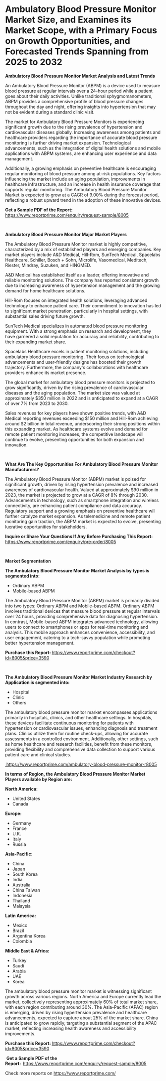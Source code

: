<p><h1>Ambulatory Blood Pressure Monitor Market Size, and Examines its Market Scope, with a Primary Focus on Growth Opportunities, and Forecasted Trends Spanning from 2025 to 2032</h1></p><p><strong>Ambulatory Blood Pressure Monitor Market Analysis and Latest Trends</strong></p>
<p><p>An Ambulatory Blood Pressure Monitor (ABPM) is a device used to measure blood pressure at regular intervals over a 24-hour period while a patient goes about their daily activities. Unlike traditional sphygmomanometers, ABPM provides a comprehensive profile of blood pressure changes throughout the day and night, offering insights into hypertension that may not be evident during a standard clinic visit.</p><p>The market for Ambulatory Blood Pressure Monitors is experiencing significant growth due to the rising prevalence of hypertension and cardiovascular diseases globally. Increasing awareness among patients and healthcare providers regarding the importance of accurate blood pressure monitoring is further driving market expansion. Technological advancements, such as the integration of digital health solutions and mobile applications with ABPM systems, are enhancing user experience and data management. </p><p>Additionally, a growing emphasis on preventive healthcare is encouraging regular monitoring of blood pressure among at-risk populations. Key factors influencing the market include an aging population, improvements in healthcare infrastructure, and an increase in health insurance coverage that supports regular monitoring. The Ambulatory Blood Pressure Monitor Market is expected to grow at a CAGR of 9.00% during the forecast period, reflecting a robust upward trend in the adoption of these innovative devices.</p></p>
<p><strong>Get a Sample PDF of the Report:&nbsp;</strong> <a href="https://www.reportprime.com/enquiry/request-sample/8005?utm_campaign=2273&utm_medium=2&utm_source=Github&utm_content=ia&utm_term=19032025&utm_id=ambulatory-blood-pressure-monitor">https://www.reportprime.com/enquiry/request-sample/8005</a></p>
<p>&nbsp;</p>
<p><strong>Ambulatory Blood Pressure Monitor Major Market Players</strong></p>
<p><p>The Ambulatory Blood Pressure Monitor market is highly competitive, characterized by a mix of established players and emerging companies. Key market players include A&D Medical, Hill-Rom, SunTech Medical, Spacelabs Healthcare, Schiller, Bosch + Sohn, Microlife, Vasomedical, Meditech, Riester, Mindray, Suzuken, and HINGMED.</p><p>A&D Medical has established itself as a leader, offering innovative and reliable monitoring solutions. The company has reported consistent growth due to increasing awareness of hypertension management and the growing demand for home healthcare solutions.</p><p>Hill-Rom focuses on integrated health solutions, leveraging advanced technology to enhance patient care. Their commitment to innovation has led to significant market penetration, particularly in hospital settings, with substantial sales driving future growth.</p><p>SunTech Medical specializes in automated blood pressure monitoring equipment. With a strong emphasis on research and development, they have garnered a solid reputation for accuracy and reliability, contributing to their expanding market share.</p><p>Spacelabs Healthcare excels in patient monitoring solutions, including ambulatory blood pressure monitoring. Their focus on technological advancements and user-friendly designs has boosted their growth trajectory. Furthermore, the company's collaborations with healthcare providers enhance its market presence.</p><p>The global market for ambulatory blood pressure monitors is projected to grow significantly, driven by the rising prevalence of cardiovascular diseases and the aging population. The market size was valued at approximately $350 million in 2022 and is anticipated to expand at a CAGR of over 7% from 2023 to 2030.</p><p>Sales revenues for key players have shown positive trends, with A&D Medical reporting revenues exceeding $150 million and Hill-Rom achieving around $2 billion in total revenue, underscoring their strong positions within this expanding market. As healthcare systems evolve and demand for remote patient monitoring increases, the competitive landscape will continue to evolve, presenting opportunities for both expansion and innovation.</p></p>
<p>&nbsp;</p>
<p><strong>What Are The Key Opportunities For Ambulatory Blood Pressure Monitor Manufacturers?</strong></p>
<p><p>The Ambulatory Blood Pressure Monitor (ABPM) market is poised for significant growth, driven by rising hypertension prevalence and increased awareness of cardiovascular health. Valued at approximately $90 million in 2023, the market is projected to grow at a CAGR of 8% through 2030. Advancements in technology, such as smartphone integration and wireless connectivity, are enhancing patient compliance and data accuracy. Regulatory support and a growing emphasis on preventive healthcare will further catalyze market expansion. As telemedicine and remote patient monitoring gain traction, the ABPM market is expected to evolve, presenting lucrative opportunities for stakeholders.</p></p>
<p><strong>Inquire or Share Your Questions If Any Before Purchasing This Report:</strong> <a href="https://www.reportprime.com/enquiry/pre-order/8005?utm_campaign=2273&utm_medium=2&utm_source=Github&utm_content=ia&utm_term=19032025&utm_id=ambulatory-blood-pressure-monitor">https://www.reportprime.com/enquiry/pre-order/8005</a></p>
<p>&nbsp;</p>
<p><strong>Market Segmentation</strong></p>
<p><strong>The Ambulatory Blood Pressure Monitor Market Analysis by types is segmented into:</strong></p>
<p><ul><li>Ordinary ABPM</li><li>Mobile-based ABPM</li></ul></p>
<p><p>The Ambulatory Blood Pressure Monitor (ABPM) market is primarily divided into two types: Ordinary ABPM and Mobile-based ABPM. Ordinary ABPM involves traditional devices that measure blood pressure at regular intervals over 24 hours, providing comprehensive data for diagnosing hypertension. In contrast, Mobile-based ABPM integrates advanced technology, allowing users to connect to smartphones or apps for real-time monitoring and analysis. This mobile approach enhances convenience, accessibility, and user engagement, catering to a tech-savvy population while promoting better hypertension management.</p></p>
<p><strong>Purchase this Report:&nbsp;</strong><a href="https://www.reportprime.com/checkout?id=8005&price=3590&utm_campaign=2273&utm_medium=2&utm_source=Github&utm_content=ia&utm_term=19032025&utm_id=ambulatory-blood-pressure-monitor">https://www.reportprime.com/checkout?id=8005&price=3590</a></p>
<p>&nbsp;</p>
<p><strong>The Ambulatory Blood Pressure Monitor Market Industry Research by Application is segmented into:</strong></p>
<p><ul><li>Hospital</li><li>Clinic</li><li>Others</li></ul></p>
<p><p>The ambulatory blood pressure monitor market encompasses applications primarily in hospitals, clinics, and other healthcare settings. In hospitals, these devices facilitate continuous monitoring for patients with hypertension or cardiovascular issues, enhancing diagnosis and treatment plans. Clinics utilize them for routine check-ups, allowing for accurate assessments in a controlled environment. Additionally, other settings, such as home healthcare and research facilities, benefit from these monitors, providing flexibility and comprehensive data collection to support various patient care and clinical studies.</p></p>
<p><a href="https://www.reportprime.com/ambulatory-blood-pressure-monitor-r8005?utm_campaign=2273&utm_medium=2&utm_source=Github&utm_content=ia&utm_term=19032025&utm_id=ambulatory-blood-pressure-monitor">&nbsp;https://www.reportprime.com/ambulatory-blood-pressure-monitor-r8005</a></p>
<p><strong>In terms of Region, the Ambulatory Blood Pressure Monitor Market Players available by Region are:</strong></p>
<p>
    <p> <strong> North America: </strong>
        <ul>
            <li>United States</li>
            <li>Canada</li>
        </ul>
        </p> 
    <p> <strong> Europe: </strong>
        <ul>
            <li>Germany</li>
            <li>France</li>
            <li>U.K.</li>
            <li>Italy</li>
            <li>Russia</li>
        </ul>
        </p> 
    <p> <strong> Asia-Pacific: </strong>
        <ul>
            <li>China</li>
            <li>Japan</li>
            <li>South Korea</li>
            <li>India</li>
            <li>Australia</li>
            <li>China Taiwan</li>
            <li>Indonesia</li>
            <li>Thailand</li>
            <li>Malaysia</li>
        </ul>
        </p> 
    <p> <strong> Latin America: </strong>
        <ul>
            <li>Mexico</li>
            <li>Brazil</li>
            <li>Argentina Korea</li>
            <li>Colombia</li>
        </ul>
        </p> 
    <p> <strong> Middle East & Africa: </strong>
        <ul>
            <li>Turkey</li>
            <li>Saudi</li>
            <li>Arabia</li>
            <li>UAE</li>
            <li>Korea</li>
        </ul>
    </p>
    </p>
<p><p>The ambulatory blood pressure monitor market is witnessing significant growth across various regions. North America and Europe currently lead the market, collectively representing approximately 60% of total market share, with each region contributing around 30%. The Asia-Pacific (APAC) region is emerging, driven by rising hypertension prevalence and healthcare advancements, expected to capture about 25% of the market share. China is anticipated to grow rapidly, targeting a substantial segment of the APAC market, reflecting increasing health awareness and accessibility improvements.</p></p>
<p><strong>Purchase this Report: </strong><a href="https://www.reportprime.com/checkout?id=8005&price=3590&utm_campaign=2273&utm_medium=2&utm_source=Github&utm_content=ia&utm_term=19032025&utm_id=ambulatory-blood-pressure-monitor">https://www.reportprime.com/checkout?id=8005&price=3590</a></p>
<p>&nbsp;<strong>Get a Sample PDF of the Report:&nbsp;&nbsp;</strong><a href="https://www.reportprime.com/enquiry/request-sample/8005?utm_campaign=2273&utm_medium=2&utm_source=Github&utm_content=ia&utm_term=19032025&utm_id=ambulatory-blood-pressure-monitor">https://www.reportprime.com/enquiry/request-sample/8005</a></p>
<p><strong></strong></p>
<p>Check more reports on <a href="https://www.reportprime.com/?utm_campaign=2273&utm_medium=2&utm_source=Github&utm_content=ia&utm_term=19032025&utm_id=ambulatory-blood-pressure-monitor">https://www.reportprime.com/</a></p>
